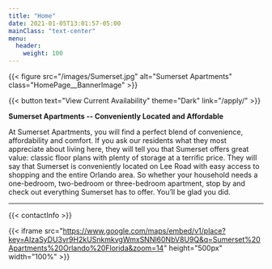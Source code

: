 ```yaml
---
title: "Home"
date: 2021-01-05T13:01:57-05:00
mainClass: "text-center"
menu:
  header:
    weight: 100
---
```


{{< figure src="/images/Sumerset.jpg" alt="Sumerset Apartments" class="HomePage__BannerImage" >}}

{{< button text="View Current Availability" theme="Dark" link="/apply/" >}}

**Sumerset Apartments --  Conveniently Located and Affordable**

At Sumerset Apartments, you will find a perfect blend of convenience, affordability
and comfort. If you ask our residents what they most appreciate about living here,
they will tell you that Sumerset offers great value: classic floor plans with
plenty of storage at a terrific price. They will say that Sumerset is conveniently
located on Lee Road with easy access to shopping and the entire Orlando area. So
whether your household needs a one-bedroom, two-bedroom or three-bedroom apartment,
stop by and check out everything Sumerset has to offer. You’ll be glad you did.

***

{{< contactInfo >}}


{{< iframe src="https://www.google.com/maps/embed/v1/place?key=AIzaSyDU3vr9H2kUSnkmkvgWmxSNNl60NbV8U9Q&q=Sumerset%20Apartments%20Orlando%20Florida&zoom=14" height="500px" width="100%" >}}
